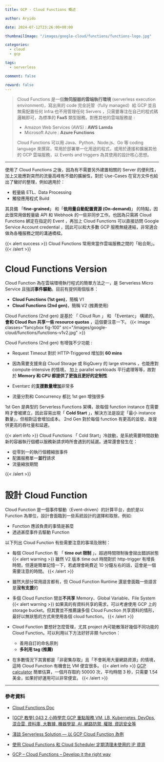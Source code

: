 ```yaml
---
title: GCP - Cloud Functions 概述

author: Aryido

date: 2024-07-12T23:26:00+08:00

thumbnailImage: "/images/google-cloud/functions/functions-logo.jpg"

categories:
  - cloud
  - gcp

tags:
  - serverless

comment: false

reward: false
---
```


<!--BODY-->

> Cloud Functions 是一個**無伺服器的雲端執行環境** (serverless execution environment)，寫出來的 code 完全託管（fully managed）給 GCP 並且無需配置任何 Infra 也不用管理任何 Servers ，只需要專注在自己的程式碼邏輯即可，為標準的 **FaaS** 類型服務。對應其他的雲端服務是 :
>
> - Amazon Web Services (AWS) : **AWS Lamda**
> - Microsoft Azure : **Azure Functions**
>
> Cloud Functions 可以用 Java、Python、Node.js、Go 等 coding language 來撰寫，常用於部署單一化用途的程式，或用於連接和擴展其他的 GCP 雲端服務，以 Events and triggers 為其使用的設計核心思想。

<!--more-->

---

使用了 Cloud Functions 之後，因為有不需要另外建置相關的 Server 的便利性，加上又能應對突然的流量高峰有不錯的擴展性，對於 Use-Cases 在官方文件也給出了蠻好的整理，例如適用於：

- 輕量級 ETL、Data Processing
- 觸發應用程式 Build

其具備 「**fine-grained**」 和「**依用量自動配置資源 (On-demand)**」
的特點，因此很常用做輕量級 API 和 Webhook 的一些非同步工作。也因為只需將 Cloud Functions 綁定在指定的 Event ，再加上 Cloud Functions 可以直接訪問 Google Service Account credential ，因此可以和大多數 GCP 服務無縫連結，非常適合做為各種服務之間的溝通橋樑。

{{< alert success >}}
Cloud Functions 常用來當作雲端服務之間的「粘合劑」。
{{< /alert >}}

# Cloud Functions Version

Cloud Function 為在雲端環境執行程式的簡單方法之一，是 Serverless Micro Service 且強調**事件驅動**。目前有提供兩個版本：

- **Cloud Functions (1st gen)**，簡稱 V1
- **Cloud Functions (2nd gen)**，簡稱 V2 (推薦使用)

Cloud Functions (2nd gen) 是基於 「 Cloud Run 」 和 「Eventarc」 構建的，**會和 Cloud Run 共享一些 resource quotas** ，這個要注意一下。
{{< image classes="fancybox fig-100" src="/images/google-cloud/functions/functions-v1v2.jpg" >}}

Cloud Functions (2nd gen) 有增強不少功能 :

- Request Timeout 對於 HTTP-Triggered 增加到 **60 mins**
- 因為需要支援來自 Cloud Storage 或 BigQuery 的 large streams ，也能應對 compute-intensive 的情境， 加上 parallel workloads 平行處理等等，故對於 **Memory 和 CPU 都提供了更強且更好的定制性**
- Eventarc 的**支援數量增加**非常多

- 流量分割和 Concurrency 都比 1st gen 增強很多

1st Gen 是典型的 Serverless Functions 架構，故每個 function instance 在需要時才會被建立，因此容易出現「 **Cold Start** 」，解決方法是設定「最小 instance 數量」，但相對這會增加成本。
2nd Gen 對於每個 function 有更高的並發，故提供更高的吞吐量和延遲。

{{< alert info >}}
Cloud Functions 「 Cold Start」冷啟動，是系統需要時間啟動新的容器執行個體以服務新請求時所會遇到的延遲。通常還會發生在：

- 從零到一的執行個體縮放事件
- 配置服務單一**並行**請求
- 流量縮放期間

{{< /alert >}}

# 設計 Cloud Function

Cloud Function 是一個事件驅動（Event-driven）的計算平台，由於是以 Function 為單位，設計會面臨到一些系統設計的選擇和取捨，例如:

- Function 應該負責的事情是甚麼
- 透過甚麼事件去驅動 Function

以下列出 Cloud Function 有些需要注意的事項及限制：

- 每個 Cloud Function 有 「 **time out 限制** 」，超過時間限制後會拋出錯誤狀態
  {{< alert warning >}}
  雖然 V2 版本 time out 時間對於 http-trigger 有增長時間，但還是簡單記憶一下，若處理會耗費近 10 分鐘左右的話，這會是一個需要注意的時間。
  {{< /alert >}}

- 雖然大部分常用語言都有，但 Cloud Function Runtime 還是會面臨一些語言是**沒有支援**的

- 多個 Cloud Function 間並**不共享** Memory、Global Variable、File System
  {{< alert warning >}}
  如果真的有資料共享的需求，可以考慮使用 GCP 上的 storage bucket。但其實並不推薦讓多個 Cloud Function 共享資料的情形，最好以無狀態的方式來使用各個 cloud function。
  {{< /alert >}}

- Cloud Function 要想好怎麼管理，尤其 project 內可能散落好幾個不同功能的 Cloud Function。可以利用以下方法好好非類 function：

  - 善用自訂的命名原則
  - **多利用 tag (推薦)**

- 在多數情況下其實都是「非密集存取」且「不會耗用大量網路資源」的情境，這時 Cloud Function 有機會比 VM 便宜很多。
  {{< alert info >}}
  [GCP calculator](https://cloud.google.com/products/calculator/?utm_source=google&utm_medium=cpc&utm_campaign=japac-SG-all-en-dr-SKWS-all-all-trial-DSA-dr-1605216&utm_content=text-ad-none-none-DEV_c-CRE_655856180813-ADGP_Hybrid%20%7C%20SKWS%20-%20BRO%20%7C%20DSA%20-All%20Webpages-KWID_39700076131768134-dsa-1456167871416&userloc_9198554-network_g&utm_term=KW_&gad_source=1&gclid=EAIaIQobChMIjNTywra4hwMV-V0PAh0rcQ5iEAAYASAAEgKKtvD_BwE&gclsrc=aw.ds&hl=en&dl=CiRkODQ4ZDY4Ny0wN2NkLTRiNDAtYjIyOC0yYjdhMmFlZmM2YzMQExokNkI4MzE5NTUtOTkxRC00NEFFLTk4QTItRTFBQzBCRTE0RTY0) 簡單估算，一個月存取約 50000 次，平均時間 3 秒，只需要 1.54 美金，如果好好運用可以非常便宜。
  {{< /alert >}}

---

### 參考資料

- [Cloud Functions Doc](https://cloud.google.com/functions/docs/console-quickstart)

- [[GCP 教學] 043 2 小時學完 GCP 重點服務 VM, LB, Kubernetes, DevOps, 混合雲, 資料庫, 大數據, 機器學習, AI, 網路防禦, 權限, 資訊安全等](https://www.youtube.com/watch?v=hQE14DX4LHQ&t=134s)

- [淺談 Serverless Solution — 以 GCP Cloud Function 為例](https://medium.com/%E5%AE%85%E7%94%B7%E9%9B%9C%E5%AD%B8%E7%AD%86%E8%A8%98/%E6%B7%BA%E8%AB%87serverless-solution-%E4%BB%A5gcp-cloud-function%E7%82%BA%E4%BE%8B-6374bf74df98)

- [使用 Cloud Functions 和 Cloud Scheduler 定期清理未使用的 IP 資源](https://vocus.cc/article/65757016fd897800011f2853)

- [GCP – Cloud Functions – Develop it the right way](https://medium.com/google-cloud/gcp-cloud-functions-develop-it-the-right-way-82e633b07756)
